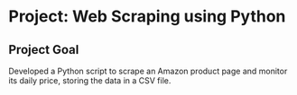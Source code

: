 <h1> Project: Web Scraping using Python</h1>

<h2> Project Goal</h2>

<p>Developed a Python script to scrape an Amazon product page and monitor its daily price, storing the data in a CSV file.</p>

